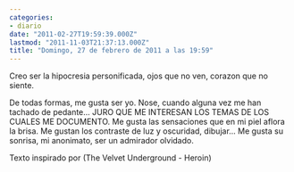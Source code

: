 ```yaml
---
categories:
- diario
date: "2011-02-27T19:59:39.000Z"
lastmod: "2011-11-03T21:37:13.000Z"
title: "Domingo, 27 de febrero de 2011 a las 19:59"
---
```


Creo ser la hipocresia personificada, ojos que no ven, corazon que no siente.

De todas formas, me gusta ser yo.
Nose, cuando alguna vez me han tachado de pedante... JURO QUE ME INTERESAN LOS TEMAS DE LOS CUALES ME DOCUMENTO.
Me gusta las sensaciones que en mi piel aflora la brisa.
Me gustan los contraste de luz y oscuridad, dibujar...
Me gusta su sonrisa, mi anonimato, ser un admirador olvidado.

Texto inspirado por (The Velvet Underground - Heroin)